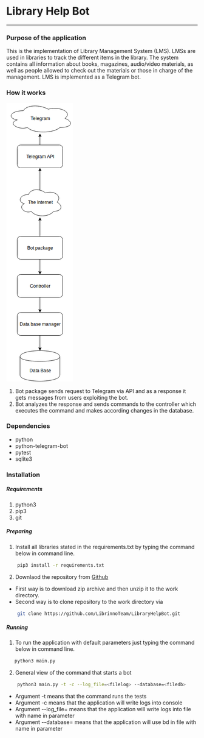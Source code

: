 # Library Help Bot
-----
### Purpose of the application
This is the implementation of Library Management System (LMS). LMSs
are used in libraries to track the different items in the library. The system
contains all information about books, magazines, audio/video materials, as
well as people allowed to check out the materials or those in charge of the
management. LMS is implemented as a Telegram bot.
### How it works
![](howitworks.png)
1. Bot package sends request to Telegram via API and as a response it gets messages from users exploiting the bot.
2. Bot analyzes the response and sends commands to the controller which executes the command and makes according changes in the database.
### Dependencies
* python
* python-telegram-bot
* pytest
* sqlite3
### Installation
##### Requirements
1. python3
2. pip3
3. git
##### Preparing
1. Install all libraries stated in the requirements.txt by typing the command below in command line.
```bash
    pip3 install -r requirements.txt
```
2. Downlaod the repository from [Github](https://github.com/LibrinnoTeam/LibraryHelpBot)
 * First way is to download zip archive and then unzip it to the work directory.
 * Second way is to clone repository to the work directory via
```bash
    git clone https://github.com/LibrinnoTeam/LibraryHelpBot.git
```
##### Running
1. To run the application with default parameters just typing the command below in command line.
 ```bash
    python3 main.py
 ```
 2. General view of the command that starts a bot
```bash
    python3 main.py -t -c --log_file=<filelog> --database=<filedb>
```
* Argument -t means that the command runs the tests
* Argument -c means that the application will write logs into console
* Argument --log_file=<filelog> means that the application will write logs into file with name in parameter <filelog>
* Argument --database=<filedb> means that the application will use bd in file with name in parameter <filedb>